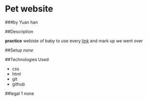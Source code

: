 Pet website
=
###by Yuan han

##Description

**practice** webiste of baby to use every [link](http://www.p.com) and mark up we went over

##Setup
_none_

##Technologies Used
* css
* html
* git
* github

##legal
1 none
